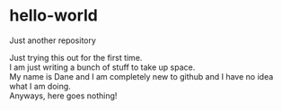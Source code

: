 # hello-world
Just another repository


Just trying this out for the first time.  
I am just writing a bunch of stuff to take up space.  
My name is Dane and I am completely new to github and I have no idea what I am doing.  
Anyways, here goes nothing!
